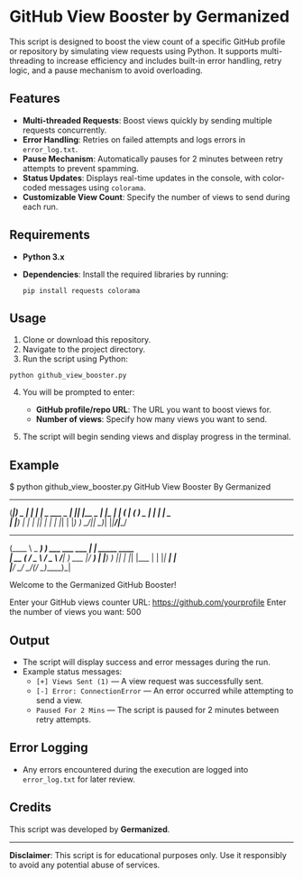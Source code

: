 # GitHub View Booster by Germanized

This script is designed to boost the view count of a specific GitHub profile or repository by simulating view requests using Python. It supports multi-threading to increase efficiency and includes built-in error handling, retry logic, and a pause mechanism to avoid overloading.

## Features

- **Multi-threaded Requests**: Boost views quickly by sending multiple requests concurrently.
- **Error Handling**: Retries on failed attempts and logs errors in `error_log.txt`.
- **Pause Mechanism**: Automatically pauses for 2 minutes between retry attempts to prevent spamming.
- **Status Updates**: Displays real-time updates in the console, with color-coded messages using `colorama`.
- **Customizable View Count**: Specify the number of views to send during each run.

## Requirements

- **Python 3.x**
- **Dependencies**: Install the required libraries by running:

  `pip install requests colorama`

## Usage

1. Clone or download this repository.
2. Navigate to the project directory.
3. Run the script using Python:

  `python github_view_booster.py`

4. You will be prompted to enter:
   - **GitHub profile/repo URL**: The URL you want to boost views for.
   - **Number of views**: Specify how many views you want to send.

5. The script will begin sending views and display progress in the terminal.

## Example

$ python github_view_booster.py
GitHub View Booster By Germanized

 _______ _       _           _ 
(_______|_)  _  | |         | |
 _   ___ _ _| |_| |__  _   _| |__
| | (_  | (_   _)  _ \| | | |  _ \
| |___) | | | |_| | | | |_| | |_) )
 \_____/|_|  \__)_| |_|____/|____/

 ______                      
(____  \                    _ 
 ____)  ) ___   ___   ___ _| |_ _____  ____  
|  __  ( / _ \ / _ \ /___|_   _) ___ |/ ___) 
| |__)  ) |_| | |_| |___ | | |_| ____| |     
|______/ \___/ \___/(___/   \__)_____)_|     

Welcome to the Germanized GitHub Booster!

Enter your GitHub views counter URL: https://github.com/yourprofile
Enter the number of views you want: 500


## Output

- The script will display success and error messages during the run.
- Example status messages:
  - `[+] Views Sent (1)` — A view request was successfully sent.
  - `[-] Error: ConnectionError` — An error occurred while attempting to send a view.
  - `Paused For 2 Mins` — The script is paused for 2 minutes between retry attempts.

## Error Logging

- Any errors encountered during the execution are logged into `error_log.txt` for later review.

## Credits

This script was developed by **Germanized**.

---

**Disclaimer**: This script is for educational purposes only. Use it responsibly to avoid any potential abuse of services.
